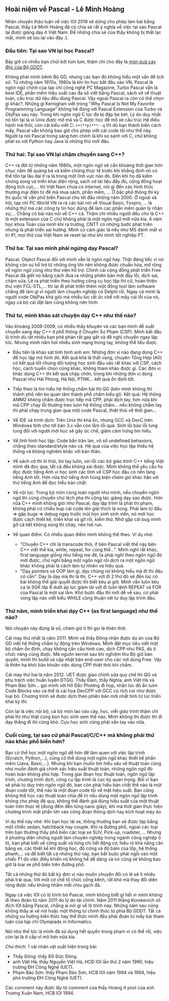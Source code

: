 ## Hoài niệm về Pascal - Lê Minh Hoàng

Nhân chuyện thảo luận về việc IOI 2019 sẽ dừng cho phép làm bài bằng Pascal, thầy Lê Minh Hoàng đã có chia sẻ rất ý nghĩa về việc tại sao Pascal lại được giảng dạy ở Việt Nam. Để những chia sẻ của thầy không bị thất lạc mất, mình sẽ lưu lại vào đây :).

### Đầu tiên: Tại sao VN lại học Pascal?

Bây giờ có nhiều bạn chửi bới tùm lum, thậm chí cho đây là [món quà cay độc của Bộ GDDT](http://www.ddth.com/showthread.php/95997-Pascal-M%C3%B3n-qu%C3%A0-cay-%C4%91%E1%BB%99c-c%E1%BB%A7a-B%E1%BB%99-GD%C4%90T).

Không phải mình bênh Bộ GD, nhưng các bạn đó không hiểu một vấn đề lịch sử: Từ những năm 1970s, 1980s là khi tin học bắt đầu vào VN, Pascal là ngôn ngữ chính của tạp chí công nghệ PC Magazine, Turbo Pascal vẫn là best IDE, phần mềm hiệu suất cao đa số viết bằng Pascal, sách vở về thuật toán, cấu trúc dữ liệu đều dùng Pascal. Vậy ngoài Pascal ra còn có thể chọn gì khác?. Những gì Kernighan viết trong "Why Pascal Is Not My Favorite Programming Language" không hề đúng với Pascal Extension của Turbo và ObjPas sau này. Trong khi ngôn ngữ C lúc đó bị đập be bét. Lý do duy nhất nó tồn tại là vì Unix được mở mã và C được học để mổ xẻ cấu trúc Hệ điều hành mà thôi, còn cái kiểu viết C: `++(**p)***--q` thì dù bạn thành kiến cách mấy, Pascal vẫn không bao giờ cho phép viết cái code tối như thế này. Người ta nói Pascal trong sáng hơn chính là khi so sánh với C, chứ không phải so với Python hay Java là những thứ mới đâu.


### Thứ hai: Tại sao VN lại chậm chuyển sang C++?

C++ ra đời từ những năm 1980s, một ngôn ngữ sẽ cần khoảng thời gian hơn chục năm để quảng bá và kiểm chứng thực tế trước khi khẳng định nó có thể tồn tại lâu dài ít ra là trong một lĩnh vực nào đó. Đến khi họ đã kiểm chứng xong và triển khai diện rộng, sách vở tài liệu đầy đủ, cộng đồng hoạt động tích cực,... thì Việt Nam chưa có internet, nói gì đến các hình thức thương mại điện tử để mà mua sách, phần mềm, ... Ở bậc phổ thông thì kỳ thi quốc tế vẫn phổ biến Pascal cho tới đầu những năm 2000. Ở ngoài xã hội, tạp chí PC World VN ra rả các bài nói về Visual Basic, Foxpro, ... là những thứ mà các công ty tin học dùng để làm các phần mềm quản lý nhân sự,... Chẳng có bài nào nói về C++ cả. Thậm chí nhiều người đều cho là C++ là một extension của C chứ không phải là một ngôn ngữ mới nữa kia. 4 năm học khoa Toán của mình khi ra trường, CNTT có những bước phát triển nhưng là phát triển sai hướng. Mình có cảm giác là nếu như MS đánh mất vị trí #1, mọi thứ của Việt Nam sẽ reset lại như khi mình tốt nghiệp PT.


### Thứ ba: Tại sao mình phải ngừng dạy Pascal?

Pascal, Object Pascal đối với mình vẫn là ngôn ngữ hay. Thật đáng tiếc vì nó không còn sự hỗ trợ từ những ông lớn nên không được chuẩn hóa, mở rộng về ngôn ngữ cũng như thư viện hỗ trợ. Chính cái cộng đồng phát triển Free Pascal đã giết nó bằng cách đưa ra những phiên bản mới đầy lỗi, dịch sai, chậm sửa. Lẽ ra phát triển theo hướng công cụ học tập thi cử, hoàn thiện thư viện FCL-STL,... thì lại đi phát triển thêm một đống tool làm software chẳng để làm gì vì người làm chuyên nghiệp có Delphi rồi. Ngay cả mình là người code ObjPas khá giỏi mà nhiều lúc rất ức chế với mấy cái lỗi của nó, ngay cả bộ cài đặt làm cũng không nên hình.


### Thứ tư, mình khảo sát chuyện dạy C++ như thế nào?

Vào khoảng 2008-2009, có nhiều thầy khuyên và các bạn mình đề xuất chuyển sang dạy C++ ở phổ thông ở Chuyên Sư Phạm (CSP). Mình bắt đầu lộ trình dù rất nhiều bạn phê phán rất gay gắt và đề nghị chuyển ngay lập tức. Nhưng mình nắm hơi nhiều sinh mạng trong tay, không thể liều được.

- Đầu tiên là khảo sát tình hình anh em: Những đơn vị nào đang dùng C++ để học tập mô hình đó. Kết quả khá là thất vọng, chuyên Tổng Hợp (A0) có kết quả tốt nhưng đối tượng học sinh đầu vào rất khác với CSP, cách học, cách tuyển chọn cũng khác, không tham khảo được gì. Các đơn vị khác dùng C++ thì kết quả chập chờn, trong khi những đơn vị dùng Pascal như Hải Phòng, Hà Nội, PTNK... kết quả ổn định tốt.

- Tiếp theo là tìm hiểu hệ thống chấm bài thi QG (bên mình không thi thành phố nên ko quan tâm thành phố chấm kiểu gì): Kết quả: Hệ thống AMM2 không chấm được trực tiếp mã CPP, phải dịch tay, hơn nữa khi mã CPP chạy lỗi thường treo luôn hệ thống chấm... nếu không chấm tay thì phải chạy trung gian qua một code Pascal, thiệt thòi về thời gian...

- Về IDE và trình dịch: Trên Unix thì khá ổn, nhưng GCC và DevC trên Windows tính cho tới bản 3.x vẫn còn lắm lỗi quá. Sinh lỗi báo lỗi lung tung đối với người mới học sẽ gây ức chế, giảm cảm hứng tìm hiểu.

- Về tình hình học tập: Code bẩn tràn lan, vô số undefined behaviors, chẳng theo standard/style nào cả. Hệ quả của việc học tập thiếu hệ thống và không nghiêm khắc với bản thân.

- Về sách vở thì ôi thôi, bó tay luôn, xin lỗi các bộ giáo trình C++ tiếng Việt mình đã đọc qua, tất cả đều không xài được. Mình không thể yêu cầu hs đọc được tiếng Anh vì học sinh các tỉnh về CSP học đâu có nền tàng tiếng Anh tốt. Hơn nữa thứ tiếng Anh hùng biện chém gió khác hẳn với thứ tiếng Anh để đọc hiểu bản chất.

- Về nội lực: Trong bộ môn cũng toàn người như mình, nếu chuyển ngôn ngữ thì cùng chuyển chứ lệch pha thì cộng tác giảng dạy sao được. Hơn nữa C++ mình không giỏi như Pascal, dạy lập trình là phải thị phạm, không phải cứ chiếu bụp cái code lên giải thích là xong. Phải làm từ đầu => gặp bugs => debug ngay trước mũi học sinh sinh viên, nó mới học được cách thiết kế, triển khai và gỡ rối, kiểm thử. Nhỡ gặp cái bug mình gỡ cả tiết không xong thì cháy, nên hơi run.

- Về quan điểm: Có nhiều quan điểm mình không thể theo. Ví dụ nhé:
    - "Chuyển C++ chỉ là transcode thôi, if bên Pascal viết thế này bên C++ viết thế kia, while, repeat, for cũng thế...". Mình nghĩ rất khác, first language giống như tiếng mẹ đẻ, ta phải nghĩ theo ngôn ngữ đó mới được, chứ nghĩ bằng một ngôn ngữ rồi dịch ra một ngôn ngữ khác không phải là cách làm tự nhiên và hiệu quả.
    - "Dạy pointers và OOP làm gì, dạy chúng nó không hiểu mà đi thi đâu có cần". Dạy là dạy mà thi là thi, C++ vứt đi 2 thứ đó sẽ đến lúc có bài không thể giải quyết được thì biết kêu ai giờ. Mình vẫn luôn kêu ca là SGK lớp 8 dưới áp lực giảm tải vứt đi luôn lệnh REPEAT và FOR của Pascal là một sai lầm. Khó bước đầu thì mới dễ về sau, có phải vòng lặp nào viết kiểu WHILE cũng thuận với tư duy lập trình đâu.


### Thứ năm, mình triển khai dạy C++ (as first language) như thế nào?

Nói chuyện này đúng là số, chém gió tí thì gọi là thiên thời.

Cái may thứ nhất là năm 2011. Mình và thầy Đông nhận được dự án của Bộ GD viết hệ thống chấm tự động trên Windows. Mình đặt mục tiêu viết một bộ chấm ổn định, chạy không cần cấu hình cao, dịch CPP như PAS, dù ít chức năng cũng được. Mã nguồn kernel sau khi nghiệm thu Bộ giữ bản quyền, mình thì build và cập nhật bản end-user cho các nơi dùng Free. Vậy là thiên hạ khỏi băn khoăn việc dùng CPP thiệt thòi khi chấm.

Cái may thứ hai là năm 2012. UET được giao chỉnh sửa quy chế thi QG và phụ trách việc huấn luyện ĐTQG. Thầy Đàm, thầy Nghĩa, anh Việt Hà và Phạm Bảo Sơn... gọi mình với Hồ Đắc Phương đi họp, nhân lúc đó ấn luôn Code Blocks vào và thế là cái họa DevCPP với GCC cũ rích coi như được loại bỏ. Chương trình sẽ được dịch theo phiên bản mới nhất tính từ lúc triển khai kỳ thi.

Còn lại là việc nội bộ, cả bộ môn lao vào cày, học, viết giáo trình thậm chí phải thi như thật cùng bọn học sinh xem thế nào. Mình không thi được thì đi dạy thằng đi thi cũng khó. Cựu học sinh cũng phải xắn tay vào nữa.


### Cuối cùng, tại sao cứ phải Pascal/C/C++ mà không phải thứ nào khác phổ biến hơn?

Bạn có thể học một ngôn ngữ dễ hơn để làm quen với việc lập trình (Scratch, Python,...), cũng có thể dùng một ngôn ngữ khác thiết kế phần mềm (Java, Basic,...). Nhưng khi bạn muốn tìm hiểu sâu về thuật toán cũng như muốn đánh giá chính xác hiệu suất thuật toán, những ngôn ngữ đó hoàn toàn không phù hợp. Trong giai đoạn học thuật toán, ngôn ngữ lập trình, chương trình dịch, công cụ lập trình là cực kỳ quan trọng. Bởi vì bạn sẽ phải tư duy trên ngôn ngữ đó, bạn còn phải hiểu bản chất thế nào là một đoạn code tốt, thế nào là một đoạn code tồi về mặt hiệu suất. Bạn cũng không thể học các thuật toán chia để trị nếu dùng một ngôn ngữ lập trình không cho phép đệ quy, không thể đánh giá đúng hiệu suất của một thuật toán trên thực tế (đong đếm đến từng nano giây), khi mà thời gian thực hiện chương trình mất phần lớn vào công đoạn thông dịch hay kích hoạt máy ảo.

Ví dụ thế này nhé: Khi bạn học lái xe, thông thường bạn sẽ được tập bằng một chiếc sedan, hatchback hay couple. Khi ra đường phố, ngoài các loại trên bạn thường thấy phổ biến các loại xe SUV, Pick-up, roadster, ... Nhưng ở phương diện những người làm chuyên nghiệp trong ngành công nghiệp ô tô, bạn phải biết về công suất và từng chi tiết động cơ, hiểu rõ khả năng cân bằng xe, các thiết kế khí động học, độ cứng và độ bám của lốp, hệ thống phanh,... và để biết tất cả những thứ này, bạn bắt buộc phải ngồi vào một chiếc F1 dù việc điều khiển nó không hề dễ dàng và nó cũng sẽ không bao giờ là loại xe phổ biến trên đường phố.

Tất cả những thứ đó bất kỳ đơn vị nào muốn chuyển đổi có lẽ sẽ ít nhiều phải trải qua. Với một cơ chế tổ chức cồng kềnh, rất khó mà thay đổi diện rộng được nếu không nhắm mắt chịu gạch đá.

Ngay cả việc IOI có lộ trình bỏ Pascal, mình không biết gì hết vì mình không đi theo đoàn từ năm 2011 do lý do tài chính. Năm 2011 thằng Korokevich vô địch IOI bằng Pascal, chẳng ai nói gì về lộ trình này. Những năm sau cũng không thấy ai về nói hoặc một thông tư chính thức từ phía Bộ GDDT. Tất cả những xu hướng kiến thức hay thể thức mình đều phải đoán từ mấy bài tham luận của tạp chí Olympiads in Informatics.

Nói như thế tức là mình đã sử dụng hết quyền trong phạm vi có thể rồi, việc còn lại là ở cấp vĩ mô hơn nữa kia.


*Chú thích*: 1 vài nhân vật xuất hiện trong bài:

- Thầy Đông: thầy Đỗ Đức Đông.
- anh Việt Hà: thầy Nguyễn Việt Hà, HCĐ IOI lần thứ 2 năm 1990, hiệu trường ĐH Công Nghệ (UET).
- Phạm Bảo Sơn: thầy Phạm Bảo Sơn, HCB IOI năm 1994 và 1994, hiệu phó trường ĐH Công Nghệ (UET).

Các comment này được lấy từ comment của thầy Hoàng ở post của anh Trương Xuân Nam, HCB IOI 1994.